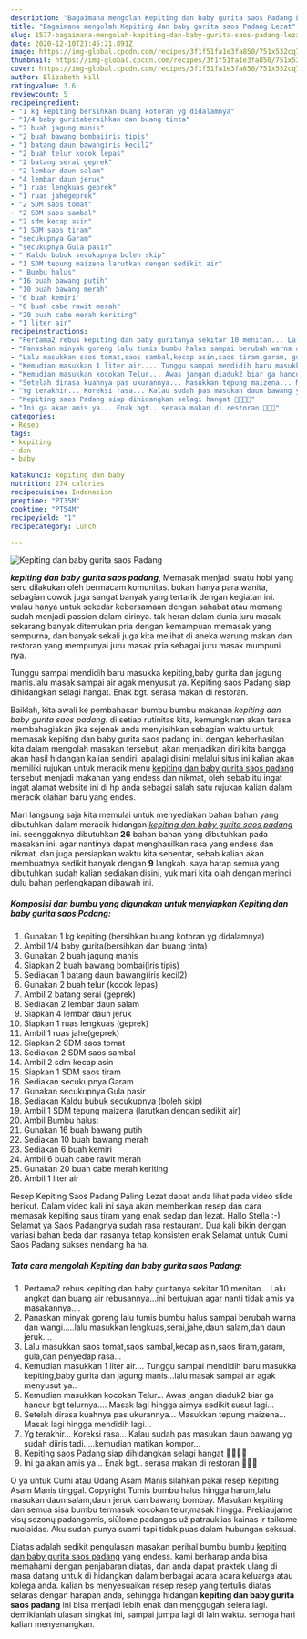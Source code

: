 ```yaml
---
description: "Bagaimana mengolah Kepiting dan baby gurita saos Padang Lezat"
title: "Bagaimana mengolah Kepiting dan baby gurita saos Padang Lezat"
slug: 1577-bagaimana-mengolah-kepiting-dan-baby-gurita-saos-padang-lezat
date: 2020-12-10T21:45:21.891Z
image: https://img-global.cpcdn.com/recipes/3f1f51fa1e3fa850/751x532cq70/kepiting-dan-baby-gurita-saos-padang-foto-resep-utama.jpg
thumbnail: https://img-global.cpcdn.com/recipes/3f1f51fa1e3fa850/751x532cq70/kepiting-dan-baby-gurita-saos-padang-foto-resep-utama.jpg
cover: https://img-global.cpcdn.com/recipes/3f1f51fa1e3fa850/751x532cq70/kepiting-dan-baby-gurita-saos-padang-foto-resep-utama.jpg
author: Elizabeth Hill
ratingvalue: 3.6
reviewcount: 5
recipeingredient:
- "1 kg kepiting bersihkan buang kotoran yg didalamnya"
- "1/4 baby guritabersihkan dan buang tinta"
- "2 buah jagung manis"
- "2 buah bawang bombaiiris tipis"
- "1 batang daun bawangiris kecil2"
- "2 buah telur kocok lepas"
- "2 batang serai geprek"
- "2 lembar daun salam"
- "4 lembar daun jeruk"
- "1 ruas lengkuas geprek"
- "1 ruas jahegeprek"
- "2 SDM saos tomat"
- "2 SDM saos sambal"
- "2 sdm kecap asin"
- "1 SDM saos tiram"
- "secukupnya Garam"
- "secukupnya Gula pasir"
- " Kaldu bubuk secukupnya boleh skip"
- "1 SDM tepung maizena larutkan dengan sedikit air"
- " Bumbu halus"
- "16 buah bawang putih"
- "10 buah bawang merah"
- "6 buah kemiri"
- "6 buah cabe rawit merah"
- "20 buah cabe merah keriting"
- "1 liter air"
recipeinstructions:
- "Pertama2 rebus kepiting dan baby guritanya sekitar 10 menitan... Lalu angkat dan buang air rebusannya...ini bertujuan agar nanti tidak amis ya masakannya...."
- "Panaskan minyak goreng lalu tumis bumbu halus sampai berubah warna dan wangi.....lalu masukkan lengkuas,serai,jahe,daun salam,dan daun jeruk...."
- "Lalu masukkan saos tomat,saos sambal,kecap asin,saos tiram,garam, gula,dan penyedap rasa..."
- "Kemudian masukkan 1 liter air.... Tunggu sampai mendidih baru masukka kepiting,baby gurita dan jagung manis...lalu masak sampai air agak menyusut ya.."
- "Kemudian masukkan kocokan Telur... Awas jangan diaduk2 biar ga hancur bgt telurnya.... Masak lagi hingga airnya sedikit susut lagi..."
- "Setelah dirasa kuahnya pas ukurannya... Masukkan tepung maizena... Masak lagi hingga mendidih lagi..."
- "Yg terakhir... Koreksi rasa... Kalau sudah pas masukan daun bawang yg sudah diiris tadi.....kemudian matikan kompor..."
- "Kepiting saos Padang siap dihidangkan selagi hangat 🤤🤤🤤🤤"
- "Ini ga akan amis ya... Enak bgt.. serasa makan di restoran 🤭🤭🤭"
categories:
- Resep
tags:
- kepiting
- dan
- baby

katakunci: kepiting dan baby 
nutrition: 274 calories
recipecuisine: Indonesian
preptime: "PT35M"
cooktime: "PT54M"
recipeyield: "1"
recipecategory: Lunch

---
```



![Kepiting dan baby gurita saos Padang](https://img-global.cpcdn.com/recipes/3f1f51fa1e3fa850/751x532cq70/kepiting-dan-baby-gurita-saos-padang-foto-resep-utama.jpg)

<b><i>kepiting dan baby gurita saos padang</i></b>, Memasak menjadi suatu hobi yang seru dilakukan oleh bermacam komunitas. bukan hanya para wanita, sebagian cowok juga sangat banyak yang tertarik dengan kegiatan ini. walau hanya untuk sekedar kebersamaan dengan sahabat atau memang sudah menjadi passion dalam dirinya. tak heran dalam dunia juru masak sekarang banyak ditemukan pria dengan kemampuan memasak yang sempurna, dan banyak sekali juga kita melihat di aneka warung makan dan restoran yang mempunyai juru masak pria sebagai juru masak mumpuni nya.

Tunggu sampai mendidih baru masukka kepiting,baby gurita dan jagung manis.lalu masak sampai air agak menyusut ya. Kepiting saos Padang siap dihidangkan selagi hangat. Enak bgt. serasa makan di restoran.

Baiklah, kita awali ke pembahasan bumbu bumbu makanan <i>kepiting dan baby gurita saos padang</i>. di setiap rutinitas kita, kemungkinan akan terasa membahagiakan jika sejenak anda menyisihkan sebagian waktu untuk memasak kepiting dan baby gurita saos padang ini. dengan keberhasilan kita dalam mengolah masakan tersebut, akan menjadikan diri kita bangga akan hasil hidangan kalian sendiri. apalagi disini melalui situs ini kalian akan memiliki rujukan untuk meracik menu <u>kepiting dan baby gurita saos padang</u> tersebut menjadi makanan yang endess dan nikmat, oleh sebab itu ingat ingat alamat website ini di hp anda sebagai salah satu rujukan kalian dalam meracik olahan baru yang endes.


Mari langsung saja kita memulai untuk menyediakan bahan bahan yang dibutuhkan dalam meracik hidangan <u><i>kepiting dan baby gurita saos padang</i></u> ini. seenggaknya dibutuhkan <b>26</b> bahan bahan yang dibutuhkan pada masakan ini. agar nantinya dapat menghasilkan rasa yang endess dan nikmat. dan juga persiapkan waktu kita sebentar, sebab kalian akan membuatnya sedikit banyak dengan <b>9</b> langkah. saya harap semua yang dibutuhkan sudah kalian sediakan disini, yuk mari kita olah dengan merinci dulu bahan perlengkapan dibawah ini.

<!--inarticleads1-->

##### Komposisi dan bumbu yang digunakan untuk menyiapkan Kepiting dan baby gurita saos Padang:

1. Gunakan 1 kg kepiting (bersihkan buang kotoran yg didalamnya)
1. Ambil 1/4 baby gurita(bersihkan dan buang tinta)
1. Gunakan 2 buah jagung manis
1. Siapkan 2 buah bawang bombai(iris tipis)
1. Sediakan 1 batang daun bawang(iris kecil2)
1. Gunakan 2 buah telur (kocok lepas)
1. Ambil 2 batang serai (geprek)
1. Sediakan 2 lembar daun salam
1. Siapkan 4 lembar daun jeruk
1. Siapkan 1 ruas lengkuas (geprek)
1. Ambil 1 ruas jahe(geprek)
1. Siapkan 2 SDM saos tomat
1. Sediakan 2 SDM saos sambal
1. Ambil 2 sdm kecap asin
1. Siapkan 1 SDM saos tiram
1. Sediakan secukupnya Garam
1. Gunakan secukupnya Gula pasir
1. Sediakan  Kaldu bubuk secukupnya (boleh skip)
1. Ambil 1 SDM tepung maizena (larutkan dengan sedikit air)
1. Ambil  Bumbu halus:
1. Gunakan 16 buah bawang putih
1. Sediakan 10 buah bawang merah
1. Sediakan 6 buah kemiri
1. Ambil 6 buah cabe rawit merah
1. Gunakan 20 buah cabe merah keriting
1. Ambil 1 liter air


Resep Kepiting Saos Padang Paling Lezat dapat anda lihat pada video slide berikut. Dalam video kali ini saya akan memberikan resep dan cara memasak kepiting saus tiram yang enak sedap dan lezat. Hallo Stella :-) Selamat ya Saos Padangnya sudah rasa restaurant. Dua kali bikin dengan variasi bahan beda dan rasanya tetap konsisten enak Selamat untuk Cumi Saos Padang sukses nendang ha ha. 

<!--inarticleads2-->

##### Tata cara mengolah Kepiting dan baby gurita saos Padang:

1. Pertama2 rebus kepiting dan baby guritanya sekitar 10 menitan... Lalu angkat dan buang air rebusannya...ini bertujuan agar nanti tidak amis ya masakannya....
1. Panaskan minyak goreng lalu tumis bumbu halus sampai berubah warna dan wangi.....lalu masukkan lengkuas,serai,jahe,daun salam,dan daun jeruk....
1. Lalu masukkan saos tomat,saos sambal,kecap asin,saos tiram,garam, gula,dan penyedap rasa...
1. Kemudian masukkan 1 liter air.... Tunggu sampai mendidih baru masukka kepiting,baby gurita dan jagung manis...lalu masak sampai air agak menyusut ya..
1. Kemudian masukkan kocokan Telur... Awas jangan diaduk2 biar ga hancur bgt telurnya.... Masak lagi hingga airnya sedikit susut lagi...
1. Setelah dirasa kuahnya pas ukurannya... Masukkan tepung maizena... Masak lagi hingga mendidih lagi...
1. Yg terakhir... Koreksi rasa... Kalau sudah pas masukan daun bawang yg sudah diiris tadi.....kemudian matikan kompor...
1. Kepiting saos Padang siap dihidangkan selagi hangat 🤤🤤🤤🤤
1. Ini ga akan amis ya... Enak bgt.. serasa makan di restoran 🤭🤭🤭


O ya untuk Cumi atau Udang Asam Manis silahkan pakai resep Kepiting Asam Manis tinggal. Copyright Tumis bumbu halus hingga harum,lalu masukan daun salam,daun jeruk dan bawang bombay. Masukan kepiting dan semua sisa bumbu termasuk kocokan telur,masak hingga. Prekiaujame visų sezonų padangomis, siūlome padangas už patrauklias kainas ir taikome nuolaidas. Aku sudah punya suami tapi tidak puas dalam hubungan seksual. 

Diatas adalah sedikit pengulasan masakan perihal bumbu bumbu <u>kepiting dan baby gurita saos padang</u> yang endess. kami berharap anda bisa memahami dengan penjabaran diatas, dan anda dapat praktek ulang di masa datang untuk di hidangkan dalam berbagai acara acara keluarga atau kolega anda. kalian bs menyesuaikan resep resep yang tertulis diatas selaras dengan harapan anda, sehingga hidangan <b>kepiting dan baby gurita saos padang</b> ini bisa menjadi lebih enak dan menggugah selera lagi. demikianlah ulasan singkat ini, sampai jumpa lagi di lain waktu. semoga hari kalian menyenangkan.
